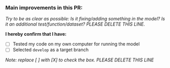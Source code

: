 ### Main improvements in this PR:
*Try to be as clear as possible: Is it fixing/adding something in the model? Is it an additional test/function/dataset? PLEASE DELETE THIS LINE.*

**I hereby confirm that I have:**

- [ ] Tested my code on my own computer for running the model
- [ ] Selected `develop` as a target branch

*Note: replace [ ] with [X] to check the box. PLEASE DELETE THIS LINE*
